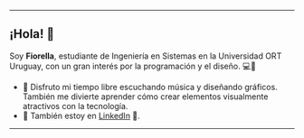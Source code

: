 <!--
**fiorellaroh/fiorellaroh** is a ✨ _special_ ✨ repository because its `README.md` (this file) appears on your GitHub profile.

Here are some ideas to get you started:

- 🔭 I’m currently working on ...
- 🌱 I’m currently learning ...
- 👯 I’m looking to collaborate on ...
- 🤔 I’m looking for help with ...
- 💬 Ask me about ...
- 📫 How to reach me: ...
- 😄 Pronouns: ...
- ⚡ Fun fact: ...

<div>
  <img src="https://i.pinimg.com/originals/23/57/72/23577233c6ea9cf65facb92c29d28ed1.gif" alt="Divider" height="30">
</div>
-->


----------


## ¡Hola! 🤗

Soy **Fiorella**, estudiante de Ingeniería en Sistemas en la Universidad ORT Uruguay, con un gran interés por la programación y el diseño. 💻🎨

<!--- 🧠 Actualmente trabajando en [calculadora de horarios](url).
 - 🌱 Estoy dando mis primeros pasos en GitHub, en busca de oportunidades para aplicar mis conocimientos y aprender de otros desarrolladores. -->
- 🎨 Disfruto mi tiempo libre escuchando música y diseñando gráficos. También me divierte aprender cómo crear elementos visualmente atractivos con la tecnología.
- 💬 También estoy en [LinkedIn](https://www.linkedin.com/in/fiorella-rohner/) 🤗.

----------


<!--
#### Lenguajes y tecnologías:

<div>
  <img src="https://github.com/devicons/devicon/blob/master/icons/java/java-original-wordmark.svg" title="Java" alt="Java" width="30" height="30"/>&nbsp;
  <img src="https://github.com/devicons/devicon/blob/master/icons/cplusplus/cplusplus-original.svg" title="C++" alt="C++" width="30" height="30"/>&nbsp;
  <img src="https://github.com/devicons/devicon/blob/master/icons/css3/css3-plain-wordmark.svg"  title="CSS3" alt="CSS" width="30" height="30"/>&nbsp;
  <img src="https://github.com/devicons/devicon/blob/master/icons/html5/html5-original.svg" title="HTML5" alt="HTML" width="30" height="30"/>&nbsp;
  <img src="https://github.com/devicons/devicon/blob/master/icons/javascript/javascript-original.svg" title="JavaScript" alt="JavaScript" width="30" height="30"/>&nbsp;
  <img src="https://github.com/devicons/devicon/blob/master/icons/mysql/mysql-original-wordmark.svg" title="MySQL"  alt="MySQL" width="40" height="40"/>&nbsp; 
  <img src="https://github.com/devicons/devicon/blob/master/icons/nodejs/nodejs-original-wordmark.svg" title="NodeJS" alt="NodeJS" width="40" height="40"/>&nbsp;
  <img src="https://github.com/devicons/devicon/blob/master/icons/git/git-original-wordmark.svg" title="Git" alt="Git" width="30" height="30"/>
  <img src="https://github.com/devicons/devicon/blob/master/icons/visualstudio/visualstudio-plain.svg" title="Visual Studio" alt="Visual Studio" width="30" height="30"/>
  <img src="https://github.com/devicons/devicon/blob/master/icons/vscode/vscode-original.svg" title="VS Code" **alt="Vs Code" width="30" height="30"/>
  <img src="https://github.com/devicons/devicon/blob/master/icons/arduino/arduino-original-wordmark.svg" title="Arduino" alt="Arduino" width="30" height="30"/>&nbsp;
</div>



[![spotify-github-profile](https://spotify-github-profile.vercel.app/api/view?uid=fiorelin7&cover_image=true&theme=novatorem&show_offline=false&background_color=121212&interchange=true&bar_color=53b14f&bar_color_cover=true)](https://github.com/kittinan/spotify-github-profile) -->

